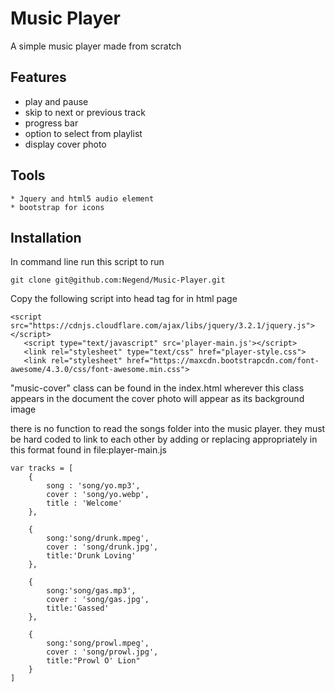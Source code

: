 # Music Player
A simple music player made from scratch
## Features
 * play and pause
 * skip to next or previous track
 * progress bar
 * option to select from playlist
 * display cover photo
## Tools
	* Jquery and html5 audio element
	* bootstrap for icons
## Installation

In command line run this script to run

````
git clone git@github.com:Negend/Music-Player.git
````
 Copy the following script into head tag for in html page

 ````
 <script src="https://cdnjs.cloudflare.com/ajax/libs/jquery/3.2.1/jquery.js"></script>
	<script type="text/javascript" src='player-main.js'></script>
	<link rel="stylesheet" type="text/css" href="player-style.css">
	<link rel="stylesheet" href="https://maxcdn.bootstrapcdn.com/font-awesome/4.3.0/css/font-awesome.min.css">
````
"music-cover" class can be found in the index.html wherever this class appears in the document the cover photo will appear as its background image


there is no function to read the songs folder into the music player. they must be hard coded to link to each other 
by adding or replacing appropriately in this format found in file:player-main.js


````
var tracks = [
	{
		song : 'song/yo.mp3',
		cover : 'song/yo.webp',
		title : 'Welcome'
	},
	
	{
		song:'song/drunk.mpeg',
		cover : 'song/drunk.jpg',
		title:'Drunk Loving'
	},
	
	{	
		song:'song/gas.mp3',
		cover : 'song/gas.jpg',
		title:'Gassed'
	},

	{	
		song:'song/prowl.mpeg',
		cover : 'song/prowl.jpg',
		title:"Prowl O' Lion"
	}
]
````